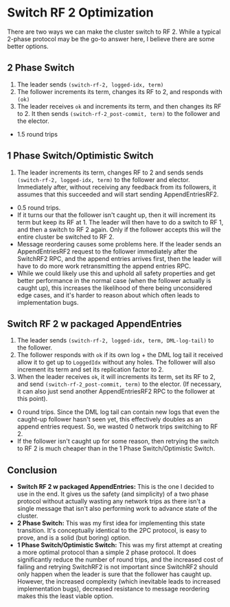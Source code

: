 # Switch RF 2 Optimization
There are two ways we can make the cluster switch to RF 2. While a typical 2-phase protocol may be the go-to answer here, I believe there are some better options. 


## 2 Phase Switch
1) The leader sends `(switch-rf-2, logged-idx, term)`
2) The follower increments its term, changes its RF to 2, and responds with `(ok)`
3) The leader receives `ok` and increments its term, and then changes its RF to 2. It then sends `(switch-rf-2_post-commit, term)` to the follower and the elector. 

- 1.5 round trips

## 1 Phase Switch/Optimistic Switch
1) The leader increments its term, changes RF to 2 and sends sends `(switch-rf-2, logged-idx, term)` to the follower and elector. Immediately after, without receiving any feedback from its followers, it assumes that this succeeded and will start sending AppendEntriesRF2. 

- 0.5 round trips. 
- If it turns our that the follower isn't caught up, then it will increment its term but keep its RF at 1. The leader will then have to do a switch to RF 1, and then a switch to RF 2 again. Only if the follower accepts this will the entire cluster be switched to RF 2. 
- Message reordering causes some problems here. If the leader sends an AppendEntriesRF2 request to the follower immediately after the SwitchRF2 RPC, and the append entries arrives first, then the leader will have to do more work retransmitting the append entries RPC. 
- While we could likely use this and uphold all safety properties and get better performance in the normal case (when the follower actually is caught up), this increases the likelihood of there being unconsidered edge cases, and it's harder to reason about which often leads to implementation bugs. 

## Switch RF 2 w packaged AppendEntries
1) The leader sends `(switch-rf-2, logged-idx, term, DML-log-tail)` to the follower.
2) The follower responds with `ok` if its own log + the DML log tail it received allow it to get up to `LoggedIdx` without any holes. The follower will also increment its term and set its replication factor to 2. 
3) When the leader receives `ok`, it will increments its term, set its RF to 2, and send `(switch-rf-2_post-commit, term)` to the elector. (If necessary, it can also just send another AppendEntriesRF2 RPC to the follower at this point).

- 0 round trips. Since the DML log tail can contain new logs that even the caught-up follower hasn't seen yet, this effectively doubles as an append entries request. So, we wasted 0 network trips switching to RF 2. 
- If the follower isn't caught up for some reason, then retrying the switch to RF 2 is much cheaper than in the 1 Phase Switch/Optimistic Switch. 


## Conclusion
- **Switch RF 2 w packaged AppendEntries:** This is the one I decided to use in the end. It gives us the safety (and simplicity) of a two phase protocol without actually wasting any network trips as there isn't a single message that isn't also performing work to advance state of the cluster. 
- **2 Phase Switch:** This was my first idea for implementing this state transition. It's conceptually identical to the 2PC protocol, is easy to prove, and is a solid (but boring) option. 
- **1 Phase Switch/Optimistic Switch:** This was my first attempt at creating a more optimal protocol than a simple 2 phase protocol. It does significantly reduce the number of round trips, and the increased cost of failing and retrying SwitchRF2 is not important since SwitchRF2 should only happen when the leader is sure that the follower has caught up. However, the increased complexity (which inevitable leads to increased implementation bugs), decreased resistance to message reordering makes this the least viable option. 